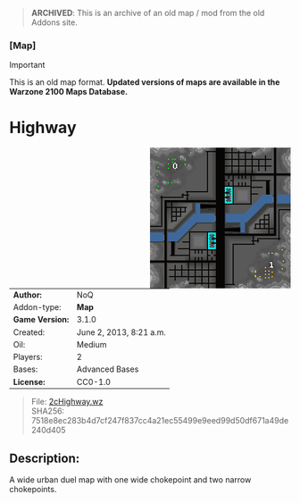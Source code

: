 > **ARCHIVED**: This is an archive of an old map / mod from the old Addons site.

### [Map]

> [!IMPORTANT]
> This is an old map format. **Updated versions of maps are available in the Warzone 2100 Maps Database.**

# Highway

<img src="./preview.jpg" align="right" />

| | |
| - | - |
| __Author:__ | NoQ |
| Addon-type: | __Map__ |
| __Game Version:__ | 3.1.0 |
| Created: | June 2, 2013, 8:21 a.m. |
| Oil: | Medium |
| Players: | 2 |
| Bases: | Advanced Bases |
| __License:__ | CC0-1.0 |

> File: [2cHighway.wz](https://github.com/Warzone2100/old-addons-site/raw/main/assets/201/2cHighway.wz)  
> SHA256: 7518e8ec283b4d7cf247f837cc4a21ec55499e9eed99d50df671a49de240d405

## Description:

A wide urban duel map with one wide chokepoint and two narrow chokepoints. 


